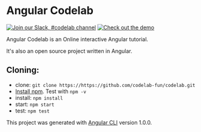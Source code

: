 # Angular Codelab

[![Join our Slack, #codelab channel](https://img.shields.io/badge/slack-%23codelab-yellowgreen)](https://nycjsorg.now.sh) [![Check out the demo](https://img.shields.io/badge/see%20the-Demo-brightgreen)](https://codelab.fun)

Angular Codelab is an Online interactive Angular tutorial.

It's also an open source project written in Angular.
 
## Cloning: 
- clone: `git clone https://https://github.com/codelab-fun/codelab.git`
- [Install npm](https://nodejs.org/en/download/). Test with `npm -v`
- install: `npm install`
- start: `npm start`
- test: `npm test`

This project was generated with [Angular CLI](https://github.com/angular/angular-cli) version 1.0.0.

